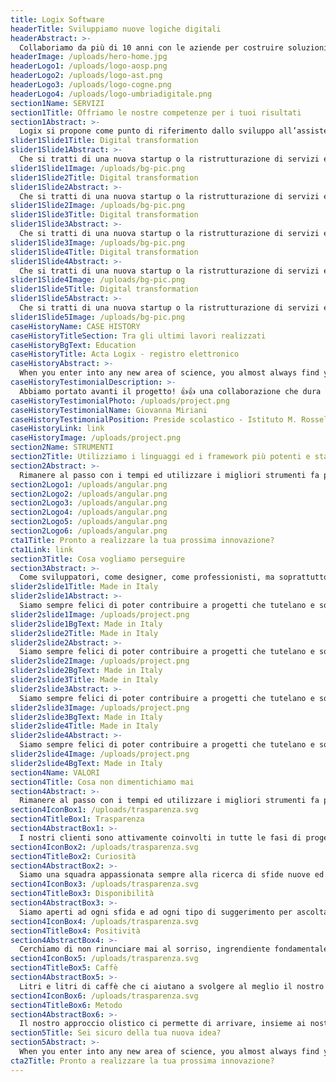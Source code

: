 ```yaml
---
title: Logix Software
headerTitle: Sviluppiamo nuove logiche digitali
headerAbstract: >-
  Collaboriamo da più di 10 anni con le aziende per costruire soluzioni digitali personalizzate e adatte agli utenti che le utilizzano.
headerImage: /uploads/hero-home.jpg
headerLogo1: /uploads/logo-aosp.png
headerLogo2: /uploads/logo-ast.png
headerLogo3: /uploads/logo-cogne.png
headerLogo4: /uploads/logo-umbriadigitale.png
section1Name: SERVIZI
section1Title: Offriamo le nostre competenze per i tuoi risultati
section1Abstract: >-
  Logix si propone come punto di riferimento dallo sviluppo all’assistenza nel tempo. Affianchiamo le aziende in ogni fase del ciclo di sviluppo del software: dalla ricerca, al design e sviluppo, alla creazione di MVP, al ridimensionamento, al restauro dei prodotti digitali.
slider1Slide1Title: Digital transformation
slider1Slide1Abstract: >-
  Che si tratti di una nuova startup o la ristrutturazione di servizi e processi, offririamo le soluzioni più adatte al cliente ed agli utilizzatori finali.
slider1Slide1Image: /uploads/bg-pic.png
slider1Slide2Title: Digital transformation
slider1Slide2Abstract: >-
  Che si tratti di una nuova startup o la ristrutturazione di servizi e processi, offririamo le soluzioni più adatte al cliente ed agli utilizzatori finali.
slider1Slide2Image: /uploads/bg-pic.png
slider1Slide3Title: Digital transformation
slider1Slide3Abstract: >-
  Che si tratti di una nuova startup o la ristrutturazione di servizi e processi, offririamo le soluzioni più adatte al cliente ed agli utilizzatori finali.
slider1Slide3Image: /uploads/bg-pic.png
slider1Slide4Title: Digital transformation
slider1Slide4Abstract: >-
  Che si tratti di una nuova startup o la ristrutturazione di servizi e processi, offririamo le soluzioni più adatte al cliente ed agli utilizzatori finali.
slider1Slide4Image: /uploads/bg-pic.png
slider1Slide5Title: Digital transformation
slider1Slide5Abstract: >-
  Che si tratti di una nuova startup o la ristrutturazione di servizi e processi, offririamo le soluzioni più adatte al cliente ed agli utilizzatori finali.
slider1Slide5Image: /uploads/bg-pic.png
caseHistoryName: CASE HISTORY
caseHistoryTitleSection: Tra gli ultimi lavori realizzati
caseHistoryBgText: Education
caseHistoryTitle: Acta Logix - registro elettronico
caseHistoryAbstract: >-
  When you enter into any new area of science, you almost always find yourself with a baffling new language of technical terms to learn before.
caseHistoryTestimonialDescription: >-
  Abbiamo portato avanti il progetto! 👍👍 una collaborazione che dura da anni.
caseHistoryTestimonialPhoto: /uploads/project.png
caseHistoryTestimonialName: Giovanna Miriani
caseHistoryTestimonialPosition: Preside scolastico - Istituto M. Rosselli
caseHistoryLink: link
caseHistoryImage: /uploads/project.png
section2Name: STRUMENTI
section2Title: Utilizziamo i linguaggi ed i framework più potenti e stabili
section2Abstract: >-
  Rimanere al passo con i tempi ed utilizzare i migliori strumenti fa parte del nostro lavoro.
section2Logo1: /uploads/angular.png
section2Logo2: /uploads/angular.png
section2Logo3: /uploads/angular.png
section2Logo4: /uploads/angular.png
section2Logo5: /uploads/angular.png
section2Logo6: /uploads/angular.png
cta1Title: Pronto a realizzare la tua prossima innovazione?
cta1Link: link
section3Title: Cosa vogliamo perseguire
section3Abstract: >-
  Come sviluppatori, come designer, come professionisti, ma soprattutto come persone, qui in Logix crediamo nel nostro lavoro e pensiamo che attravreso i nostri progetti, almeno un po’, il mondo possa cambiare.
slider2slide1Title: Made in Italy
slider2slide1Abstract: >-
  Siamo sempre felici di poter contribuire a progetti che tutelano e sostengono il Made in Italy.
slider2slide1Image: /uploads/project.png
slider2slide1BgText: Made in Italy
slider2slide2Title: Made in Italy
slider2slide2Abstract: >-
  Siamo sempre felici di poter contribuire a progetti che tutelano e sostengono il Made in Italy.
slider2slide2Image: /uploads/project.png
slider2slide2BgText: Made in Italy
slider2slide3Title: Made in Italy
slider2slide3Abstract: >-
  Siamo sempre felici di poter contribuire a progetti che tutelano e sostengono il Made in Italy.
slider2slide3Image: /uploads/project.png
slider2slide3BgText: Made in Italy
slider2slide4Title: Made in Italy
slider2slide4Abstract: >-
  Siamo sempre felici di poter contribuire a progetti che tutelano e sostengono il Made in Italy.
slider2slide4Image: /uploads/project.png
slider2slide4BgText: Made in Italy
section4Name: VALORI
section4Title: Cosa non dimentichiamo mai
section4Abstract: >-
  Rimanere al passo con i tempi ed utilizzare i migliori strumenti fa parte del nostro lavoro.
section4IconBox1: /uploads/trasparenza.svg
section4TitleBox1: Trasparenza
section4AbstractBox1: >-
  I nostri clienti sono attivamente coinvolti in tutte le fasi di progettazione e realizzazione.
section4IconBox2: /uploads/trasparenza.svg
section4TitleBox2: Curiosità
section4AbstractBox2: >-
  Siamo una squadra appassionata sempre alla ricerca di sfide nuove ed importanti.
section4IconBox3: /uploads/trasparenza.svg
section4TitleBox3: Disponibilità
section4AbstractBox3: >-
  Siamo aperti ad ogni sfida e ad ogni tipo di suggerimento per ascoltare e comprendere tutte le esigenze dei nostri clienti.
section4IconBox4: /uploads/trasparenza.svg
section4TitleBox4: Positività
section4AbstractBox4: >-
  Cerchiamo di non rinunciare mai al sorriso, ingrendiente fondamentale per rispondere al meglio alle sfide quotidiane.
section4IconBox5: /uploads/trasparenza.svg
section4TitleBox5: Caffè
section4AbstractBox5: >-
  Litri e litri di caffè che ci aiutano a svolgere al meglio il nostro lavoro! ;)
section4IconBox6: /uploads/trasparenza.svg
section4TitleBox6: Metodo
section4AbstractBox6: >-
  Il nostro approccio olistico ci permette di arrivare, insieme ai nostri clienti, ai migliori risultati, nei tempi stabiliti.
section5Title: Sei sicuro della tua nuova idea?
section5Abstract: >-
  When you enter into any new area of science, you almost always find yourself with a baffling new language.
cta2Title: Pronto a realizzare la tua prossima innovazione?
---
```

